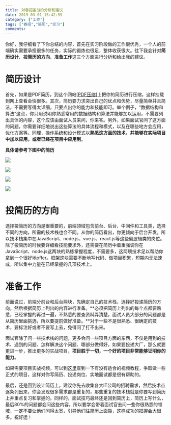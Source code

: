 ```yaml
---
title: 对春招备战的分析和建议
date: 2019-03-01 15:42:59
category: ["工作"]
tags: ["春招","简历","实习"]
comments:
---
```


你好，我仔细看了下你总结的内容，首先在实习阶段做的工作很优秀，一个人的前端确实需要承担很多的任务，实际的锻炼也很足，整体收获很大。往下我会针对**简历设计**、**投简历的方向**、**准备工作**这三个方面进行分析和给出我的建议。

<!--more-->

# 简历设计 #

首先，如果是PDF简历，到这个网站[[PDF压缩](https://pdfcompressor.com/zh/)]上把你的简历进行压缩，这样挂载到网上查看会快很多。其次，简历要力求突出自己的优点和优势，尽量简单并且简洁，不需要写得太详细，只要点出你的能力和技能即可。举个例子，“数据结构和算法”这点，你只用说明你熟悉常用的数据结构和算法并能够加以运用，不需要列出具体的内容，这个应该由面试人员来问，你来答。另外，如果面试官问了这方面的问题，你需要详细地说出这些算法的具体流程和模式，以及在哪些地方会应用，优化方案等。同理，操作系统和设计模式以**熟悉这方面的技术，并能够在实际项目中加以应用，或者已经在项目中应用到**。

**具体请参考下图中的简历**

![](https://i.imgur.com/ob5AlpD.jpg)

![](https://i.imgur.com/F7TGXzZ.jpg)

![](https://i.imgur.com/eArkfrl.jpg)

![](https://i.imgur.com/z9p5iKg.jpg)

# 投简历的方向 #

选择投简历的方向是很重要的，前端领域包含前台、后台、中间件和工具类，选择不同的方向，所需的技术栈也会不同。从你的简历看出，你更倾向于后台开发，所以技术栈集中在JavaScript、node.js、vue.js、react.js等这些偏逻辑类的岗位。除了投简历的时候要详细看技能要求外，还需要在简历中着重强调你在JavaScript、node.js这两块的熟练掌握程度，不需要多，这两项技术足以帮助你拿到一个很好地offer。框架这块需要不断地写代码、做项目积累，短期内无法速成，所以集中力量在已经掌握的几项技术上。

# 准备工作 #

前面说过，前端分前台和后台两块，先确定自己的技术栈，选择好投递简历的方向，然后根据简历上列出的内容进行准备。**必须把简历上列出的每个点都要熟悉，已经掌握的再过一遍，不熟悉的要查资料弄清楚，面试人员大部分的问题都是从简历里面挑选，所以要提前做好准备。**对于一些不是很熟悉、很确定的技术，要标注好或者不要写上去，免得问了打不出来。

面试官除了问一些技术栈的问题，更多会问一些项目方面的东西，不仅是用到的技术、遇到的问题、怎样解决这个问题、哪部分做得好。如果要投递大厂，那么就要更进一步，推出更多的实战项目，**项目胜于一切，一个好的项目非常能够证明你的能力**。

如果需要项目实战视频，可以到[这里](https://www.gueizu.com/mydisk.php?item=profile&menu=file&action=files)查到一下有没有适合的视频教程，争取做一些正式的项目，这样对你写简历、投递岗位、实地面试都是很有帮助的。

最后，还是回到设计简历上，建议你先去收集各大IT公司的招聘需求，然后技术点逐条列出来，你会发现很多需求都是重复的，那些重复的技术栈就是你要写到简历上并重点复习和掌握的。同样的，面试技巧最终还是回到简历上，简历上写什么，最后80%的问题都会问这些内容。所以要学会带着面试官去问一些你很熟悉的领域，一定不要让他们问得太宽，引导他们往简历上面靠，这样成功的把握会大很多。祝好运！